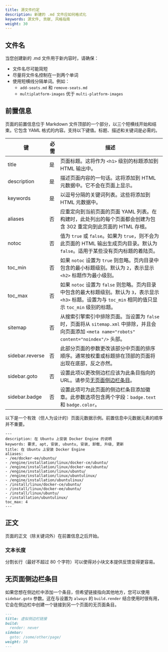 ```yaml
---
title: 源文件约定
description: 新建的 .md 文件应如何格式化
keywords: 源文件, 贡献, 风格指南
weight: 30
---
```


## 文件名

当您创建新的 .md 文件用于新内容时，请确保： 
- 文件名尽可能简短
- 尽量将文件名控制在一到两个单词
- 使用短横线分隔单词。例如：
  - `add-seats.md` 和 `remove-seats.md`
  - `multiplatform-images` 优于 `multi-platform-images`

## 前置信息

页面的前置信息位于 Markdown 文件顶部的一个部分，以三个短横线开始和结束。它包含 YAML 格式的内容。支持以下键值。标题、描述和关键词是必需的。

| 键              | 必需   | 描述                                                                                                                                                                                                    |
|-----------------|----------|----------------------------------------------------------------------------------------------------------------------------------------------------------------------------------------------------------------|
| title           | 是      | 页面标题。这将作为 `<h1>` 级别的标题添加到 HTML 输出中。                                                                                                                                     |
| description     | 是      | 描述页面内容的一句话。这将添加到 HTML 元数据中。它不会在页面上显示。                                                                                                |
| keywords        | 是      | 以逗号分隔的关键词列表。这些将添加到 HTML 元数据中。                                                                                                                                      |
| aliases         | 否      | 应重定向到当前页面的页面 YAML 列表。在构建时，此处列出的每个页面都会创建为包含 302 重定向到此页面的 HTML 存根。                                        |
| notoc           | 否      | 值为 `true` 或 `false`。如果为 `true`，则不会为此页面的 HTML 输出生成页内目录。默认为 `false`。适用于某些没有页内标题的着陆页。                      |
| toc_min         | 否      | 如果 `notoc` 设置为 `true` 则忽略。页内目录中包含的最小标题级别。默认为 `2`，表示显示 `<h2>` 标题作为最小级别。                                                           |
| toc_max         | 否      | 如果 `notoc` 设置为 `false` 则忽略。页内目录中包含的最大标题级别。默认为 `3`，表示显示 `<h3>` 标题。设置为与 `toc_min` 相同的值只显示 `toc_min` 级别的标题。  |
| sitemap         | 否      | 从搜索引擎索引中排除页面。当设置为 `false` 时，页面将从 `sitemap.xml` 中排除，并且会向页面添加 `<meta name="robots" content="noindex"/>` 头部。                   |
| sidebar.reverse | 否      | 此部分页面的参数更改该部分中页面的排序顺序。通常按权重或标题排在顶部的页面将出现在底部，反之亦然。 |
| sidebar.goto    | 否      | 设置此项以更改侧边栏应该为此条目指向的 URL。请参见[无页面侧边栏条目](#pageless-sidebar-entries)。                                                                         |
| sidebar.badge   | 否      | 设置此项可为此页面的侧边栏条目添加徽章。此参数选项包含两个字段：`badge.text` 和 `badge.color`。                                                                          |

以下是一个有效（但人为设计的）页面元数据示例。前置信息中元数据元素的顺序并不重要。

```liquid
---
description: 在 Ubuntu 上安装 Docker Engine 的说明
keywords: 要求, apt, 安装, ubuntu, 安装, 卸载, 升级, 更新
title: 在 Ubuntu 上安装 Docker Engine
aliases:
- /ee/docker-ee/ubuntu/
- /engine/installation/linux/docker-ce/ubuntu/
- /engine/installation/linux/docker-ee/ubuntu/
- /engine/installation/linux/ubuntu/
- /engine/installation/linux/ubuntulinux/
- /engine/installation/ubuntulinux/
- /install/linux/docker-ce/ubuntu/
- /install/linux/docker-ee/ubuntu/
- /install/linux/ubuntu/
- /installation/ubuntulinux/
toc_max: 4
---
```

## 正文

页面的正文（除关键词外）在前置信息之后开始。

### 文本长度

分割长行（最好不超过 80 个字符）可以使得对小块文本提供反馈变得更容易。

## 无页面侧边栏条目

如果您想在侧边栏中添加一个条目，但希望链接指向其他地方，您可以使用 `sidebar.goto` 参数。这在与设置为 `always` 的 `build.render` 结合使用时很有用，它会在侧边栏中创建一个链接到另一个页面的无页面条目。

```md
---
title: 虚拟侧边栏链接
build:
  render: never
sidebar:
  goto: /some/other/page/
weight: 30
---
```